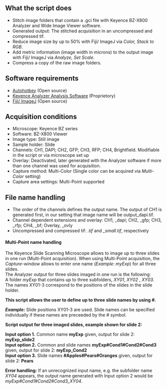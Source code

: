 ## What the script does ##

* Stitch image folders that contain a .gci file with Keyence BZ-X800 Analyzer and Wide Image Viewer software.
* Generated output: The stitched acquisition in an uncompressed and compressed tif. 
* Reduce image size by up to 50% with Fiji/ ImageJ via _Color, Stack to RGB_.
* Add metric information (image width in microns) to the output image with Fiji/ ImageJ via _Analyze, Set Scale_.
* Compress a copy of the raw image folders.

## Software requirements ##

* [Autohotkey](https://www.autohotkey.com/) (Open source) 
* [Keyence Analyzer Analysis Software](https://www.keyence.com/landing/microscope/lp_fluorescence.jsp) (Proprietory)
* [Fiji/ ImageJ](https://imagej.net/Fiji) (Open source)

## Acquisition conditions ##

* Microscope: Keyence BZ series
* Software: BZ-X800 Viewer
* Image type: Still image
* Sample holder: Slide
* Channels: CH1, DAPI; CH2, GFP; CH3, RFP; CH4, Brightfield. Modifiable in the script or via microscope set up
* Overlay: Deactivated, later generated with the Analyzer software if more than one channel was used for acquisition.
* Capture method: Multi-Color (Single color can be acquired via _Multi-Color_ setting)
* Capture area settings: Multi-Point supported


## File name handling ##

* The order of the channels defines the output name. The output of CH1 is generated first, in our setting that image name will be output_dapi.tif.
* Channel dependent extensions and overlay: CH1, \_dapi; CH2, \_gfp; CH3, \_rfp; CH4, \_bf; Overlay, \_ovly
* Uncompressed and compressed tif: _.tif_ and _\_small.tif_, respectively

#### Multi-Point name handling #### 

The Keyence Slide Scanning Microscope allows to image up to three slides in one run (Multi-Point acquisition).
When using Multi-Point acquisition, the _Capture_-window allows to enter one name (_Example: myExp_) for all three slides.  
The Analyzer output for three slides imaged in one run is the following:  
A folder _myExp_ that contains up to three subfolders, _XY01_, _XY02_ , _XY03_. The names XY01-3 correspond to the positions of the slides in the slide holder.

__This script allows the user to define up to three slide names by using _#_.__  

___Example:___
Slide positions XY01-3 are used. Slide names can be specified individually if these names are preceeded by the _#_ symbol.

__Script output for three imaged slides, example shown for slide 2:__

__Input option 1.__ Common name __myExp__ given, output for slide 2: __myExp\_slide2__  
__Input option 2.__ Common and slide names __myExp#Cond1#Cond2#Cond3__ given, output for slide 2: __myExp\_Cond2__  
__Input option 3.__ Slide names __#Apples#Pears#Oranges__ given, output for slide 2: __Pears__  

__Error handling:__ If an unrecognized input name, e.g. the subfolder name _XY04_ appears, the output name generated with Input option 2 would be _myExp#Cond1#Cond2#Cond3\_XY04_.















